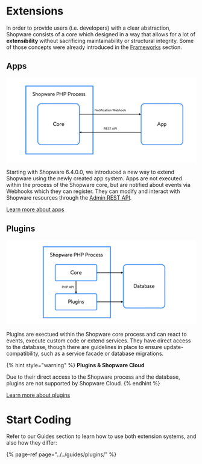# Extensions

In order to provide users \(i.e. developers\) with a clear abstraction, Shopware consists of a core which designed in a way that allows for a lot of **extensibility** without sacrificing maintainability or structural integrity. Some of those concepts were already introduced in the [Frameworks](../framework/) section.

## Apps

![](../../.gitbook/assets/app-extension-model.png)

Starting with Shopware 6.4.0.0, we introduced a new way to extend Shopware using the newly created app system. Apps are not executed within the process of the Shopware core, but are notified about events via Webhooks which they can register. They can modify and interact with Shopware resources through the [Admin REST API](https://shopware.stoplight.io/docs/admin-api).

[Learn more about apps](apps-concept.md)

## Plugins

![](../../.gitbook/assets/plugin-extension-model.png)

Plugins are exectued within the Shopware core process and can react to events, execute custom code or extend services. They have direct access to the database, though there are guidelines in place to ensure update-compatibility, such as a service facade or database migrations.

{% hint style="warning" %}
**Plugins & Shopware Cloud**

Due to their direct access to the Shopware process and the database, plugins are not supported by Shopware Cloud. 
{% endhint %}

[Learn more about plugins](plugins-concept.md)

# Start Coding

Refer to our Guides section to learn how to use both extension systems, and also how they differ:

{% page-ref page="../../guides/plugins/" %}

